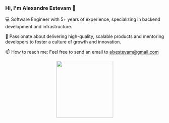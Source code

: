 ### Hi, I'm Alexandre Estevam 👋

💻 Software Engineer with 5+ years of experience, specializing in backend development and infrastructure.

🚀 Passionate about delivering high-quality, scalable products and mentoring developers to foster a culture of growth and innovation.

📫 How to reach me: Feel free to send an email to alxestevam@gmail.com

<div align="center">
  <a href="https://github.com/alxestevam">
  <img height="180em" src="https://github-readme-stats.vercel.app/api/top-langs/?username=alxestevam&layout=compact&langs_count=7&theme=default"/>
</div>
